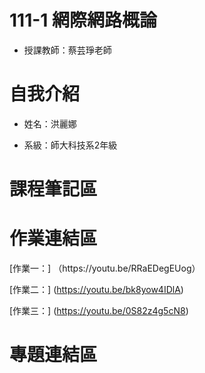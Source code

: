 # 111-1 網際網路概論
- 授課教師：蔡芸琤老師

<h1>自我介紹</h1>

- 姓名：洪麗娜

- 系級：師大科技系2年級

<h1>課程筆記區</h1>

<h1>作業連結區</h1>
[作業一：] （https://youtu.be/RRaEDegEUog）

[作業二：] (https://youtu.be/bk8yow4IDlA)

[作業三：] (https://youtu.be/0S82z4g5cN8)
<h1>專題連結區</h1>
